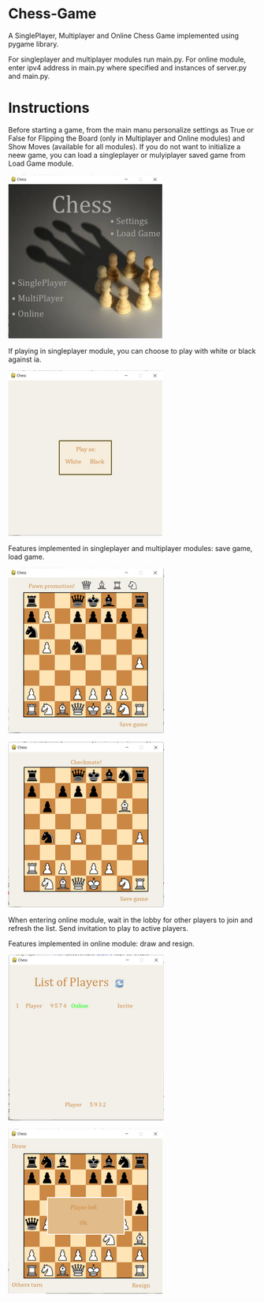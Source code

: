 # Chess-Game
A SinglePlayer, Multiplayer and Online Chess Game implemented using pygame library.

For singleplayer and multiplayer modules run main.py.
For online module, enter ipv4 address in main.py where specified and instances of server.py and main.py.

# Instructions
Before starting a game, from the main manu personalize settings as True or False for Flipping the Board (only in Multiplayer and Online modules) and Show Moves (available for all modules). If you do not want to initialize a neew game, you can load a singleplayer or mulyiplayer saved game from Load Game module.

![Screenshot](screenshots/main_menu.png)

If playing in singleplayer module, you can choose to play with white or black against ia.

![Screenshot](screenshots/singleplayer_menu.png)

Features implemented in singleplayer and multiplayer modules: save game, load game.

![Screenshot](screenshots/pawn_promotion.png)

![Screenshot](screenshots/checkmate.png)

When entering online module, wait in the lobby for other players to join and refresh the list. Send invitation to play to active players. 

Features implemented in online module: draw and resign.

![Screenshot](screenshots/online_lobby.png)

![Screenshot](screenshots/online_game.png)











